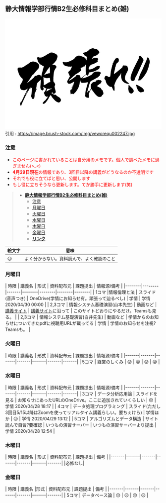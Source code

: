 ## **静大情報学部行情B2生必修科目まとめ(雑)**

![header_img](images/fight.jpg)<br>
引用 : https://image.brush-stock.com/img/veworequ002247.jpg
### 注意
- <font color="Red">このページに書かれていることは自分用のメモです。個人で調べたメモに過ぎません(>_<)</font>
- <font color="Red"><strong>4月29日現在</strong>の情報であり、3回目以降の講義がどうなるのか不透明です</font>
- <font color="Red">それでも役に立てばと思い、公開します</font>
- <font color="Red">もし役に立ちそうなら更新します。てか勝手に更新します(笑)</font>

> - [**静大情報学部行情B2生必修科目まとめ(雑)**](#%e9%9d%99%e5%a4%a7%e6%83%85%e5%a0%b1%e5%ad%a6%e9%83%a8%e8%a1%8c%e6%83%85b2%e7%94%9f%e5%bf%85%e4%bf%ae%e7%a7%91%e7%9b%ae%e5%b1%a5%e4%bf%ae%e6%a1%88%e5%86%85%e9%9b%91)
>	- [注意](#%e6%b3%a8%e6%84%8f)
>	- [月曜日](#%e6%9c%88%e6%9b%9c%e6%97%a5)
>	- [火曜日](#%e7%81%ab%e6%9b%9c%e6%97%a5)
>	- [水曜日](#%e6%b0%b4%e6%9b%9c%e6%97%a5)
>	- [木曜日](#%e6%9c%a8%e6%9b%9c%e6%97%a5)
>	- [金曜日](#%e9%87%91%e6%9b%9c%e6%97%a5)
>	- [**リンク**](#%e3%83%aa%e3%83%b3%e3%82%af)

| 絵文字 | 意味 |
|-------|-------|
| :disappointed_relieved: | よく分からない。資料読んで、よく確認のこと |

### 月曜日

| 時限 | 講義名 | 形式 | 資料配布元 | 課題提出 | 情報源/備考 |
|--------|--------|-------|--------|--------|--------|--------|
| 1コマ |情報倫理と法 | スライド(音声つき) | OneDrive(学情にお知らせ有。頑張って辿るべし) | 学情 | 学情 2020/04/30 00:00 |
| 2,3コマ | 情報システム基礎演習(山本先生) | 動画など | [講義サイト](https://inf-shizuoka-ac-jp.github.io/isfs-ood-2020/) | [講義サイト](https://inf-shizuoka-ac-jp.github.io/isfs-ood-2020/)に沿って | このサイトどおりにやるだけ。Teamsも見る。 |
| 2,3コマ | 情報システム基礎演習(白井先生) | 動画など | 学情からのお知らせについてきたpdfに視聴用URLが載ってる | 学情 | 学情のお知らせを注視? Teamsも。 |

### 火曜日

| 時限 | 講義名 | 形式 | 資料配布元 | 課題提出 | 情報源/備考 |
|-------|-------|-------|-------|-------|-------|-------|
| 5コマ | 経営のしくみ | :disappointed_relieved: | :disappointed_relieved: | :disappointed_relieved: | :disappointed_relieved: |

### 水曜日

| 時限 | 講義名 | 形式 | 資料配布元 | 課題提出 | 情報源/備考 |
|-------|-------|-------|-------|-------|-------|-------|
| 3コマ | データ分析応用論 | スライドを見る | お知らせにあったURLのOneDrive。ここに追加されていくらしい | :disappointed_relieved: | 学情 2020/04/28 18:17 |
| 4コマ | データ処理プログラミング | スライド(ただし3回目5/15以降はZoomを使ってリアルタイム講義らしい。要ちぇけら) | 学情ほか | :disappointed_relieved: | 学情 2020/04/29 13:12 |
| 5コマ | アルゴリズムとデータ構造 | サイト読んで自習?要確認 | いつもの演習サーバー | いつもの演習サーバーより提出 | 学情 2020/04/28 12:54 |

### 木曜日

| 時限 | 講義名 | 形式 | 資料配布元 | 課題提出 | 備考 |
|-------|-------|-------|-------|-------|-------|-------|
|必修なし|

### 金曜日

| 時限 | 講義名 |形式 | 資料配布元 | 課題提出 | 備考 |
|-------|-------|-------|-------|-------|-------|-------|
| 5コマ | データベース論 | :disappointed_relieved: | :disappointed_relieved: | :disappointed_relieved: | :disappointed_relieved: |
